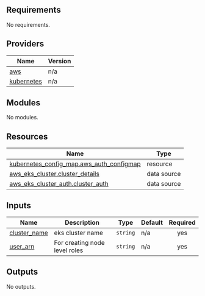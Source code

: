 ## Requirements

No requirements.

## Providers

| Name | Version |
|------|---------|
| <a name="provider_aws"></a> [aws](#provider\_aws) | n/a |
| <a name="provider_kubernetes"></a> [kubernetes](#provider\_kubernetes) | n/a |

## Modules

No modules.

## Resources

| Name | Type |
|------|------|
| [kubernetes_config_map.aws_auth_configmap](https://registry.terraform.io/providers/hashicorp/kubernetes/latest/docs/resources/config_map) | resource |
| [aws_eks_cluster.cluster_details](https://registry.terraform.io/providers/hashicorp/aws/latest/docs/data-sources/eks_cluster) | data source |
| [aws_eks_cluster_auth.cluster_auth](https://registry.terraform.io/providers/hashicorp/aws/latest/docs/data-sources/eks_cluster_auth) | data source |

## Inputs

| Name | Description | Type | Default | Required |
|------|-------------|------|---------|:--------:|
| <a name="input_cluster_name"></a> [cluster\_name](#input\_cluster\_name) | eks cluster name | `string` | n/a | yes |
| <a name="input_user_arn"></a> [user\_arn](#input\_user\_arn) | For creating node level roles | `string` | n/a | yes |

## Outputs

No outputs.
